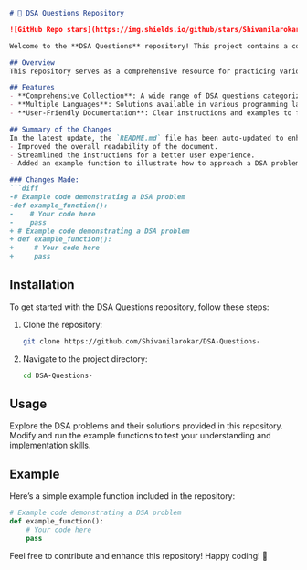 ```markdown
# 🤖 DSA Questions Repository

![GitHub Repo stars](https://img.shields.io/github/stars/Shivanilarokar/DSA-Questions-) ![GitHub forks](https://img.shields.io/github/forks/Shivanilarokar/DSA-Questions-) ![GitHub issues](https://img.shields.io/github/issues/Shivanilarokar/DSA-Questions-)

Welcome to the **DSA Questions** repository! This project contains a collection of data structure and algorithm problems, providing examples and solutions in multiple programming languages.

## Overview
This repository serves as a comprehensive resource for practicing various data structure and algorithm problems, providing examples and solutions to enhance your coding skills.

## Features
- **Comprehensive Collection**: A wide range of DSA questions categorized by difficulty.
- **Multiple Languages**: Solutions available in various programming languages.
- **User-Friendly Documentation**: Clear instructions and examples to facilitate learning.

## Summary of the Changes
In the latest update, the `README.md` file has been auto-updated to enhance clarity and engagement. The following changes were made:
- Improved the overall readability of the document.
- Streamlined the instructions for a better user experience.
- Added an example function to illustrate how to approach a DSA problem.

### Changes Made:
```diff
-# Example code demonstrating a DSA problem
-def example_function():
-    # Your code here
-    pass
+ # Example code demonstrating a DSA problem
+ def example_function():
+     # Your code here
+     pass
```

## Installation
To get started with the DSA Questions repository, follow these steps:
1. Clone the repository: 
   ```bash
   git clone https://github.com/Shivanilarokar/DSA-Questions-
   ```
2. Navigate to the project directory:
   ```bash
   cd DSA-Questions-
   ```

## Usage
Explore the DSA problems and their solutions provided in this repository. Modify and run the example functions to test your understanding and implementation skills.

## Example
Here’s a simple example function included in the repository:

```python
# Example code demonstrating a DSA problem
def example_function():
    # Your code here
    pass
```

Feel free to contribute and enhance this repository! Happy coding! 🚀
```